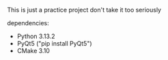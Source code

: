 This is just a practice project don't take it too seriously

dependencies:
- Python 3.13.2
- PyQt5 ("pip install PyQt5")
- CMake 3.10
